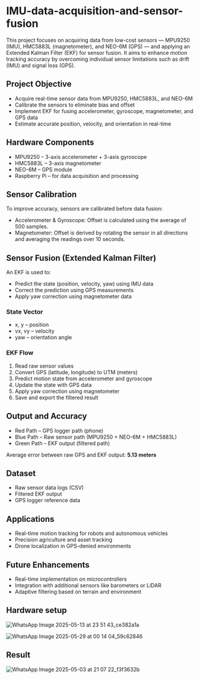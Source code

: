 # IMU-data-acquisition-and-sensor-fusion
This project focuses on acquiring data from low-cost sensors — MPU9250 (IMU), HMC5883L (magnetometer), and NEO-6M (GPS) — and applying an Extended Kalman Filter (EKF) for sensor fusion. It aims to enhance motion tracking accuracy by overcoming individual sensor limitations such as drift (IMU) and signal loss (GPS).

## Project Objective

* Acquire real-time sensor data from MPU9250, HMC5883L, and NEO-6M
* Calibrate the sensors to eliminate bias and offset
* Implement EKF for fusing accelerometer, gyroscope, magnetometer, and GPS data
* Estimate accurate position, velocity, and orientation in real-time

## Hardware Components

* MPU9250 – 3-axis accelerometer + 3-axis gyroscope
* HMC5883L – 3-axis magnetometer
* NEO-6M – GPS module
* Raspberry Pi – for data acquisition and processing

## Sensor Calibration

To improve accuracy, sensors are calibrated before data fusion:

* Accelerometer & Gyroscope: Offset is calculated using the average of 500 samples.
* Magnetometer: Offset is derived by rotating the sensor in all directions and averaging the readings over 10 seconds.

## Sensor Fusion (Extended Kalman Filter)

An EKF is used to:

* Predict the state (position, velocity, yaw) using IMU data
* Correct the prediction using GPS measurements
* Apply yaw correction using magnetometer data

### State Vector

* x, y – position
* vx, vy – velocity
* yaw – orientation angle

### EKF Flow

1. Read raw sensor values
2. Convert GPS (latitude, longitude) to UTM (meters)
3. Predict motion state from accelerometer and gyroscope
4. Update the state with GPS data
5. Apply yaw correction using magnetometer
6. Save and export the filtered result

## Output and Accuracy

* Red Path – GPS logger path (phone)
* Blue Path – Raw sensor path (MPU9250 + NEO-6M + HMC5883L)
* Green Path – EKF output (filtered path)

Average error between raw GPS and EKF output: **5.13 meters**

## Dataset

* Raw sensor data logs (CSV)
* Filtered EKF output
* GPS logger reference data

## Applications

* Real-time motion tracking for robots and autonomous vehicles
* Precision agriculture and asset tracking
* Drone localization in GPS-denied environments

## Future Enhancements

* Real-time implementation on microcontrollers
* Integration with additional sensors like barometers or LiDAR
* Adaptive filtering based on terrain and environment

## Hardware setup

![WhatsApp Image 2025-05-13 at 23 51 43_ce382a1a](https://github.com/user-attachments/assets/e75d70bf-0391-4017-872f-6ce5162dd92f)

![WhatsApp Image 2025-05-29 at 00 14 04_59c62846](https://github.com/user-attachments/assets/166c4480-ce41-40bc-9690-3cf9a7170188)


## Result 
![WhatsApp Image 2025-05-03 at 21 07 22_f3f3632b](https://github.com/user-attachments/assets/b3a523c3-86f0-41f0-8157-9af6df867bdf)

